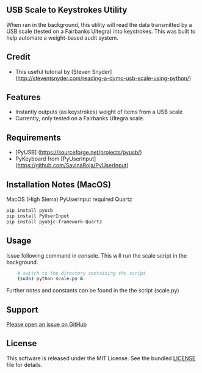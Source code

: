 ## USB Scale to Keystrokes Utility
When ran in the background, this utility will read the data transmitted by a USB scale (tested on a Fairbanks Ultegra) into keystrokes.  This was 
built to help automate a weight-based audit system.

Credit
------------
* This useful tutorial by [Steven Snyder] (http://steventsnyder.com/reading-a-dymo-usb-scale-using-python/)

Features
------------
* Instantly outputs (as keystrokes) weight of items from a USB scale
* Currently, only tested on a Fairbanks Ultegra scale.


Requirements
------------
* [PyUSB] (https://sourceforge.net/projects/pyusb/)
* PyKeyboard from [PyUserInput] (https://github.com/SavinaRoja/PyUserInput)

Installation Notes (MacOS)
------------
MacOS (High Sierra) PyUserInput required Quartz

```bash
pip install pyusb
pip install PyUserInput
pip install pyobjc-framework-Quartz
```

Usage
------------

Issue following command in console.  This will run the scale script in the background.

```bash
    # switch to the directory containing the script
    (sudo) python scale.py &
```

Further notes and constants can be found in the the script (scale.py)

Support
-------

[Please open an issue on GitHub](https://github.com/andrewevansmith/usb-scale-to-keystrokes-fairbanks/issues)


License
-------

This software is released under the MIT License. See the bundled
[LICENSE](https://github.com/andrewevansmith/usb-scale-to-keystrokes-fairbanks/blob/master/LICENSE)
file for details.
